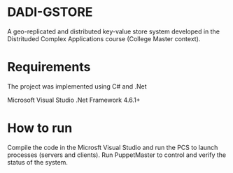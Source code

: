 # DADI-GSTORE

A geo-replicated and distributed key-value store system developed in the Distrituded Complex Applications course (College Master context). 

# Requirements
The project was implemented using C# and .Net

Microsoft Visual Studio
.Net Framework 4.6.1+

# How to run

Compile the code in the Microsft Visual Studio and run the PCS to launch processes (servers and clients).
Run PuppetMaster to control and verify the status of the system.
